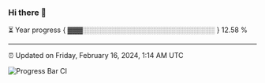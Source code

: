 ### Hi there 👋

⏳ Year progress { ▓▓▓░░░░░░░░░░░░░░░░░░░░░░░░░░░ } 12.58 %

---

⏰ Updated on Friday, February 16, 2024, 1:14 AM UTC

![Progress Bar CI](https://github.com/arthurbuhl/arthurbuhl/workflows/Progress%20Bar%20CI/badge.svg)
